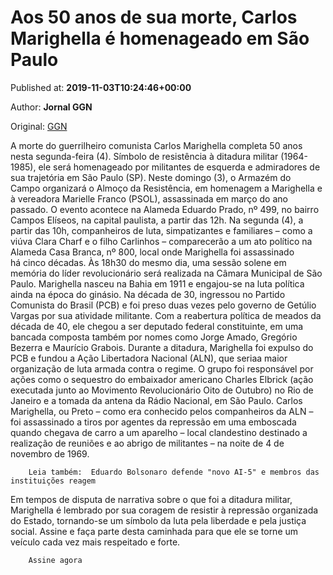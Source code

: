 
# Aos 50 anos de sua morte, Carlos Marighella é homenageado em São Paulo

Published at: **2019-11-03T10:24:46+00:00**

Author: **Jornal GGN**

Original: [GGN](https://jornalggn.com.br/direitos-humanos/aos-50-anos-de-sua-morte-carlos-marighella-e-homenageado-em-sao-paulo/)

A morte do guerrilheiro comunista Carlos Marighella completa 50 anos nesta segunda-feira (4). Símbolo de resistência à ditadura militar (1964-1985), ele será homenageado por militantes de esquerda e admiradores de sua trajetória em São Paulo (SP).
Neste domingo (3), o Armazém do Campo organizará o Almoço da Resistência, em homenagem a Marighella e à vereadora Marielle Franco (PSOL), assassinada em março do ano passado. O evento acontece na Alameda Eduardo Prado, nº 499, no bairro Campos Elíseos, na capital paulista, a partir das 12h.
Na segunda (4), a partir das 10h, companheiros de luta, simpatizantes e familiares – como a viúva Clara Charf e o filho Carlinhos – comparecerão a um ato político na Alameda Casa Branca, nº 800, local onde Marighella foi assassinado há cinco décadas. Às 18h30 do mesmo dia, uma sessão solene em memória do líder revolucionário será realizada na Câmara Municipal de São Paulo.
Marighella nasceu na Bahia em 1911 e engajou-se na luta política ainda na época do ginásio. Na década de 30, ingressou no Partido Comunista do Brasil (PCB) e foi preso duas vezes pelo governo de Getúlio Vargas por sua atividade militante.
Com a reabertura política de meados da década de 40, ele chegou a ser deputado federal constituinte, em uma bancada composta também por nomes como Jorge Amado, Gregório Bezerra e Maurício Grabois.
Durante a ditadura, Marighella foi expulso do PCB e fundou a Ação Libertadora Nacional (ALN), que seriaa maior organização de luta armada contra o regime. O grupo foi responsável por ações como o sequestro do embaixador americano Charles Elbrick (ação executada junto ao Movimento Revolucionário Oito de Outubro) no Rio de Janeiro e a tomada da antena da Rádio Nacional, em São Paulo.
Carlos Marighella, ou Preto – como era conhecido pelos companheiros da ALN – foi assassinado a tiros por agentes da repressão em uma emboscada quando chegava de carro a um aparelho – local clandestino destinado a realização de reuniões e ao abrigo de militantes – na noite de 4 de novembro de 1969.

        Leia também:  Eduardo Bolsonaro defende "novo AI-5" e membros das instituições reagem
      
Em tempos de disputa de narrativa sobre o que foi a ditadura militar, Marighella é lembrado por sua coragem de resistir à repressão organizada do Estado, tornando-se um símbolo da luta pela liberdade e pela justiça social.
Assine e faça parte desta caminhada para que ele se torne um veículo cada vez mais respeitado e forte.

        Assine agora
      
